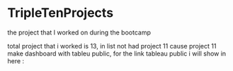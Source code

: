 # TripleTenProjects
the project that I worked on during the bootcamp

total project that i worked is 13, in list not had project 11 cause project 11 make dashboard with tableu public, for the link tableau public i will show in here :

